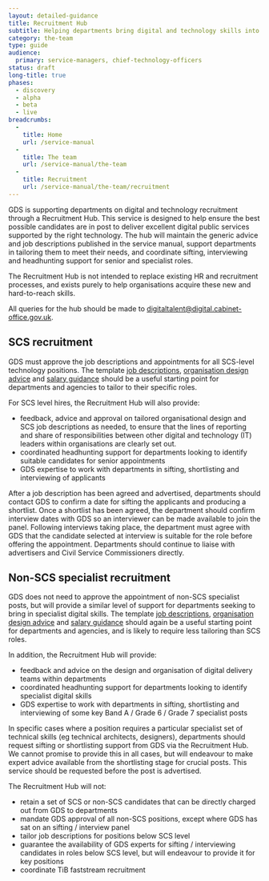 ```yaml
---
layout: detailed-guidance
title: Recruitment Hub
subtitle: Helping departments bring digital and technology skills into government
category: the-team
type: guide
audience:
  primary: service-managers, chief-technology-officers
status: draft
long-title: true
phases:
  - discovery
  - alpha
  - beta
  - live
breadcrumbs:
  -
    title: Home
    url: /service-manual
  -
    title: The team
    url: /service-manual/the-team
  -
    title: Recruitment
    url: /service-manual/the-team/recruitment
---
```


GDS is supporting departments on digital and technology recruitment through a Recruitment Hub. This service is designed to help ensure the best possible candidates are in post to deliver excellent digital public services supported by the right technology. The hub will maintain the generic advice and job descriptions published in the service manual, support departments in tailoring them to meet their needs, and coordinate sifting, interviewing and headhunting support for senior and specialist roles.

The Recruitment Hub is not intended to replace existing HR and recruitment processes, and exists purely to help organisations acquire these new and hard-to-reach skills.

All queries for the hub should be made to [digitaltalent@digital.cabinet-office.gov.uk](mailto:digitaltalent@digital.cabinet-office.gov.uk).

## SCS recruitment

GDS must approve the job descriptions and appointments for all SCS-level technology positions. The template [job descriptions](/service-manual/the-team/recruitment/job-descriptions.html), [organisation design advice](/service-manual/the-team/recruitment/scs-orgdesign.html) and [salary guidance](/service-manual/the-team/recruitment/salary-advice.html) should be a useful starting point for departments and agencies to tailor to their specific roles.

For SCS level hires, the Recruitment Hub will also provide:

* feedback, advice and approval on tailored organisational design and SCS job descriptions as needed, to ensure that the lines of reporting and share of responsibilities between other digital and technology (IT) leaders within organisations are clearly set out.
* coordinated headhunting support for departments looking to identify suitable candidates for senior appointments
* GDS expertise to work with departments in sifting, shortlisting and interviewing of applicants

After a job description has been agreed and advertised, departments should contact GDS to confirm a date for sifting the applicants and producing a shortlist. Once a shortlist has been agreed, the department should confirm interview dates with GDS so an interviewer can be made available to join the panel. Following interviews taking place, the department must agree with GDS that the candidate selected at interview is suitable for the role before offering the appointment. Departments should continue to liaise with advertisers and Civil Service Commissioners directly.

## Non-SCS specialist recruitment

GDS does not need to approve the appointment of non-SCS specialist posts, but will provide a similar level of support for departments seeking to bring in specialist digital skills. The template [job descriptions](/service-manual/the-team/recruitment/job-descriptions.html), [organisation design advice](/service-manual/the-team/recruitment/scs-orgdesign.html) and [salary guidance](/service-manual/the-team/recruitment/salary-advice.html) should again be a useful starting point for departments and agencies, and is likely to require less tailoring than SCS roles.

In addition, the Recruitment Hub will provide:

* feedback and advice on the design and organisation of digital delivery teams within departments
* coordinated headhunting support for departments looking to identify specialist digital skills
* GDS expertise to work with departments in sifting, shortlisting and interviewing of some key Band A / Grade 6 / Grade 7 specialist posts

In specific cases where a position requires a particular specialist set of technical skills (eg technical architects, designers), departments should request sifting or shortlisting support from GDS via the Recruitment Hub. We cannot promise to provide this in all cases, but will endeavour to make expert advice available from the shortlisting stage for crucial posts. This service should be requested before the post is advertised.

The Recruitment Hub will not:

* retain a set of SCS or non-SCS candidates that can be directly charged out from GDS to departments
* mandate GDS approval of all non-SCS positions, except where GDS has sat on an sifting / interview panel
* tailor job descriptions for positions below SCS level
* guarantee the availability of GDS experts for sifting / interviewing candidates in roles below SCS level, but will endeavour to provide it for key positions
* coordinate TiB faststream recruitment

